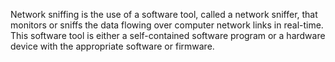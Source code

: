 Network sniffing is the use of a software tool, called a network sniffer, that monitors or sniffs the data flowing over computer network links in real-time. This software tool is either a self-contained software program or a hardware device with the appropriate software or firmware. 
